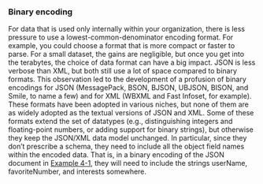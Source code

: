 ### Binary encoding 
For data that is used only internally within your organization, there is less pressure to use a
lowest-common-denominator encoding format. For example, you could choose a format that is more
compact or faster to parse. For a small dataset, the gains are negligible, but once you get into the
terabytes, the choice of data format can have a big impact. 
JSON is less verbose than XML, but both still use a lot of space compared to binary formats. This
observation led to the development of a profusion of binary encodings for JSON (MessagePack, BSON,
BJSON, UBJSON, BISON, and Smile, to name a few) and for XML (WBXML and Fast Infoset, for example).
These formats have been adopted in various niches, but none of them are as widely adopted as the
textual versions of JSON and XML. Some of these formats extend the set of datatypes (e.g., distinguishing integers and floating-point numbers,
or adding support for binary strings), but otherwise they keep the JSON/XML data model unchanged. In
particular, since they don’t prescribe a schema, they need to include all the object field names within
the encoded data. That is, in a binary encoding of the JSON document in [Example 4-1](#fig_encoding_json), they
will need to include the strings userName, favoriteNumber, and interests somewhere.